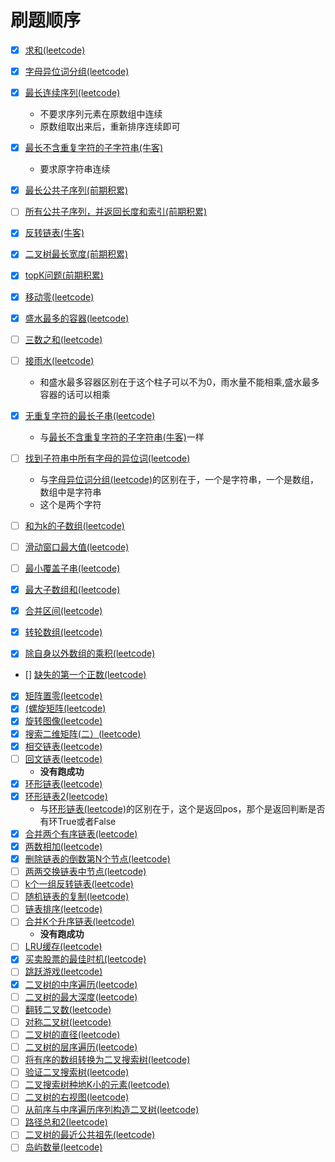 # 刷题顺序
- [x] [求和(leetcode)](./content/1.md)

- [x] [字母异位词分组(leetcode)](./content/49.md)

- [x] [最长连续序列(leetcode)](./content/128.md) 
    - 不要求序列元素在原数组中连续
    - 原数组取出来后，重新排序连续即可
- [x] [最长不含重复字符的子字符串(牛客)](./content/ONT22.md)
    - 要求原字符串连续
- [x] [最长公共子序列(前期积累)](./content/lcs.md)
- [ ] [所有公共子序列，并返回长度和索引(前期积累)](./content/.所有公共子序列.md)

- [x] [反转链表(牛客)](./content/BM1.md)
- [x] [二叉树最长宽度(前期积累)](./content/longest_tree_layer.md)
- [x] [topK问题(前期积累)](./content/topK.md)
- [x] [移动零(leetcode)](./content/283.md)
- [x] [盛水最多的容器(leetcode)](./content/11.md)
- [ ] [三数之和(leetcode)](./content/15.md)
- [ ] [接雨水(leetcode)](./content/42.md)
    - 和盛水最多容器区别在于这个柱子可以不为0，雨水量不能相乘,盛水最多容器的话可以相乘

- [x] [无重复字符的最长子串(leetcode)](./content/3.md)
    - 与[最长不含重复字符的子字符串(牛客)](./content/ONT22.md)一样
- [ ] [找到子符串中所有字母的异位词(leetcode)](./content/438.md)
    - 与[字母异位词分组(leetcode)](./content/49.md)的区别在于，一个是字符串，一个是数组，数组中是字符串
    - 这个是两个字符
- [ ] [和为k的子数组(leetcode)](./content/560.md)
- [ ] [滑动窗口最大值(leetcode)](./content/239.md)
- [ ] [最小覆盖子串(leetcode)](./content/76.md)
- [x] [最大子数组和(leetcode)](./content/53.md)
- [x] [合并区间(leetcode)](./content/56.md)
- [x] [转轮数组(leetcode)](./content/189.md)
- [x] [除自身以外数组的乘积(leetcode)](./content/238.md)
- [] [缺失的第一个正数(leetcode)](./content/41.md)
- [x] [矩阵置零(leetcode)](./content/73.md)
- [x] [(螺旋矩阵(leetcode)](./content/54.md)
- [x] [旋转图像(leetcode)](./content/48.md)
- [x] [搜索二维矩阵(二）(leetcode)](./content/240.md)
- [x] [相交链表(leetcode)](./content/160.md)
- [ ] [回文链表(leetcode)](./content/234.md)
    - **没有跑成功**
- [x] [环形链表(leetcode)](./content/141.md)
- [x] [环形链表2(leetcode)](./content/142.md)
    - 与[环形链表(leetcode)](./content/141.md)的区别在于，这个是返回pos，那个是返回判断是否有环True或者False
- [x] [合并两个有序链表(leetcode)](./content/21.md)
- [x] [两数相加(leetcode)](./content/2.md)
- [x] [删除链表的倒数第N个节点(leetcode)](./content/19.md)
- [ ] [两两交换链表中节点(leetcode)](./content/24.md)
- [ ] [k个一组反转链表(leetcode)](./content/25.md)
- [ ] [随机链表的复制(leetcode)](./content/138.md)
- [ ] [链表排序(leetcode)](./content/148.md)
- [ ] [合并K个升序链表(leetcode)](./content/23.md)
    - **没有跑成功**
- [ ] [LRU缓存(leetcode)](./content/146.md)
- [x] [买卖股票的最佳时机(leetcode)](./content/121.md)
- [ ] [跳跃游戏(leetcode)](./content/55.md)
- [x] [二叉树的中序遍历(leetcode)](./content/94.md)
- [ ] [二叉树的最大深度(leetcode)](./content/104.md)
- [ ] [翻转二叉数(leetcode)](./content/226.md)
- [ ] [对称二叉树(leetcode)](./content/101.md)
- [ ] [二叉树的直径(leetcode)](./content/543.md)
- [ ] [二叉树的层序遍历(leetcode)](./content/102.md)
- [ ] [将有序的数组转换为二叉搜索树(leetcode)](./content/108.md)
- [ ] [验证二叉搜索树(leetcode)](./content/98.md)
- [ ] [二叉搜索树种地K小的元素(leetcode)](./content/230.md)
- [ ] [二叉树的右视图(leetcode)](./content/199.md)
- [ ] [从前序与中序遍历序列构造二叉树(leetcode)](./content/105.md)
- [ ] [路径总和2(leetcode)](./content/437.md)
- [ ] [二叉树的最近公共祖先(leetcode)](./content/236.md)
- [ ] [岛屿数量(leetcode)](./content/200.md)
